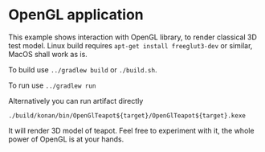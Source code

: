 # OpenGL application

 This example shows interaction with OpenGL library, to render classical 3D test model. Linux build requires `apt-get install freeglut3-dev` or similar,
MacOS shall work as is.

To build use `../gradlew build` or `./build.sh`.

To run use `../gradlew run`

Alternatively you can run artifact directly 
 
    ./build/konan/bin/OpenGlTeapot${target}/OpenGlTeapot${target}.kexe

It will render 3D model of teapot. Feel free to experiment with it, the whole power of OpenGL
is at your hands.

